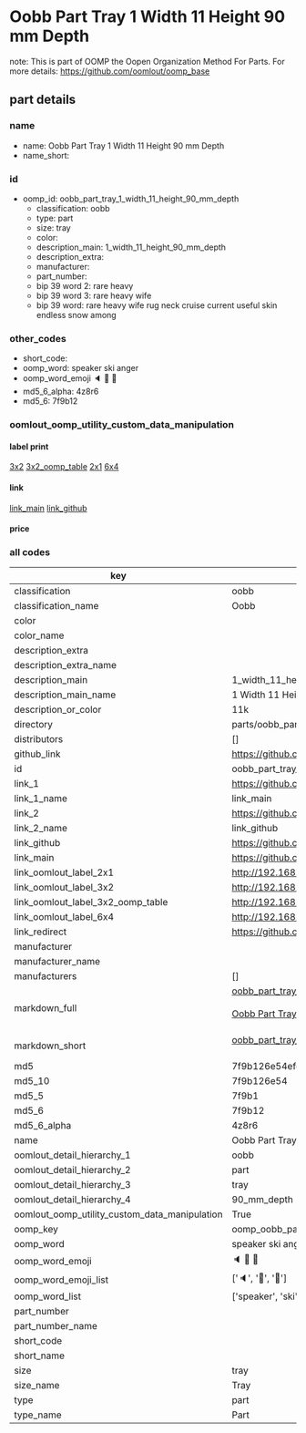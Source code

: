 # Oobb Part Tray 1 Width 11 Height 90 mm Depth  

note: This is part of OOMP the Oopen Organization Method For Parts. For more details: https://github.com/oomlout/oomp_base

##  part details
  







### name
* name: Oobb Part Tray 1 Width 11 Height 90 mm Depth
* name_short: 
### id
* oomp_id: oobb_part_tray_1_width_11_height_90_mm_depth
  * classification: oobb
  * type: part
  * size: tray
  * color: 
  * description_main: 1_width_11_height_90_mm_depth
  * description_extra: 
  * manufacturer: 
  * part_number: 
  * bip 39 word 2: rare heavy
  * bip 39 word 3: rare heavy wife
  * bip 39 word: rare heavy wife rug neck cruise current useful skin endless snow among

### other_codes
* short_code: 
* oomp_word: speaker ski anger
* oomp_word_emoji :speaker: :ski: :anger:
* md5_6_alpha: 4z8r6
* md5_6: 7f9b12






### oomlout_oomp_utility_custom_data_manipulation
#### label print
[3x2](http://192.168.1.245:1112/?label=oomp%204z8r6)
[3x2_oomp_table](http://192.168.1.108:1112/?label=oomp%204z8r6)
[2x1](http://192.168.1.242:1112/?label=oomp%204z8r6)
[6x4](http://192.168.1.55:1112/?label=oomp%204z8r6)    

#### link

[link_main](https://github.com/oomlout/oomlout_oomp_version_1_messy/tree/main/parts/oobb_part_tray_1_width_11_height_90_mm_depth) [link_github](https://github.com/oomlout/oomlout_oomp_version_1_messy/tree/main/parts/oobb_part_tray_1_width_11_height_90_mm_depth)                             

#### price







### all codes 
| key | value |  
| --- | --- |  
| classification | oobb |  
| classification_name | Oobb |  
| color |  |  
| color_name |  |  
| description_extra |  |  
| description_extra_name |  |  
| description_main | 1_width_11_height_90_mm_depth |  
| description_main_name | 1 Width 11 Height 90 mm Depth |  
| description_or_color | 11k |  
| directory | parts/oobb_part_tray_1_width_11_height_90_mm_depth |  
| distributors | [] |  
| github_link | https://github.com/oomlout/oomlout_oomp_part_src/tree/main/parts/oobb_part_tray_1_width_11_height_90_mm_depth |  
| id | oobb_part_tray_1_width_11_height_90_mm_depth |  
| link_1 | https://github.com/oomlout/oomlout_oomp_version_1_messy/tree/main/parts/oobb_part_tray_1_width_11_height_90_mm_depth |  
| link_1_name | link_main |  
| link_2 | https://github.com/oomlout/oomlout_oomp_version_1_messy/tree/main/parts/oobb_part_tray_1_width_11_height_90_mm_depth |  
| link_2_name | link_github |  
| link_github | https://github.com/oomlout/oomlout_oomp_version_1_messy/tree/main/parts/oobb_part_tray_1_width_11_height_90_mm_depth |  
| link_main | https://github.com/oomlout/oomlout_oomp_version_1_messy/tree/main/parts/oobb_part_tray_1_width_11_height_90_mm_depth |  
| link_oomlout_label_2x1 | http://192.168.1.242:1112/?label=oomp%204z8r6 |  
| link_oomlout_label_3x2 | http://192.168.1.245:1112/?label=oomp%204z8r6 |  
| link_oomlout_label_3x2_oomp_table | http://192.168.1.108:1112/?label=oomp%204z8r6 |  
| link_oomlout_label_6x4 | http://192.168.1.55:1112/?label=oomp%204z8r6 |  
| link_redirect | https://github.com/oomlout/oomlout_oomp_version_1_messy/tree/main/parts/oobb_part_tray_1_width_11_height_90_mm_depth |  
| manufacturer |  |  
| manufacturer_name |  |  
| manufacturers | [] |  
| markdown_full | [oobb_part_tray_1_width_11_height_90_mm_depth](none)<br>[](none)<br>[Oobb Part Tray 1 Width 11 Height 90 Mm Depth](none)<br><br> |  
| markdown_short | [oobb_part_tray_1_width_11_height_90_mm_depth](none)<br><br> |  
| md5 | 7f9b126e54efe6c0d2c9dbd1f5da9d90 |  
| md5_10 | 7f9b126e54 |  
| md5_5 | 7f9b1 |  
| md5_6 | 7f9b12 |  
| md5_6_alpha | 4z8r6 |  
| name | Oobb Part Tray 1 Width 11 Height 90 mm Depth |  
| oomlout_detail_hierarchy_1 | oobb |  
| oomlout_detail_hierarchy_2 | part |  
| oomlout_detail_hierarchy_3 | tray |  
| oomlout_detail_hierarchy_4 | 90_mm_depth |  
| oomlout_oomp_utility_custom_data_manipulation | True |  
| oomp_key | oomp_oobb_part_tray_1_width_11_height_90_mm_depth |  
| oomp_word | speaker ski anger |  
| oomp_word_emoji | :speaker: :ski: :anger: |  
| oomp_word_emoji_list | [':speaker:', ':ski:', ':anger:'] |  
| oomp_word_list | ['speaker', 'ski', 'anger'] |  
| part_number |  |  
| part_number_name |  |  
| short_code |  |  
| short_name |  |  
| size | tray |  
| size_name | Tray |  
| type | part |  
| type_name | Part |  
